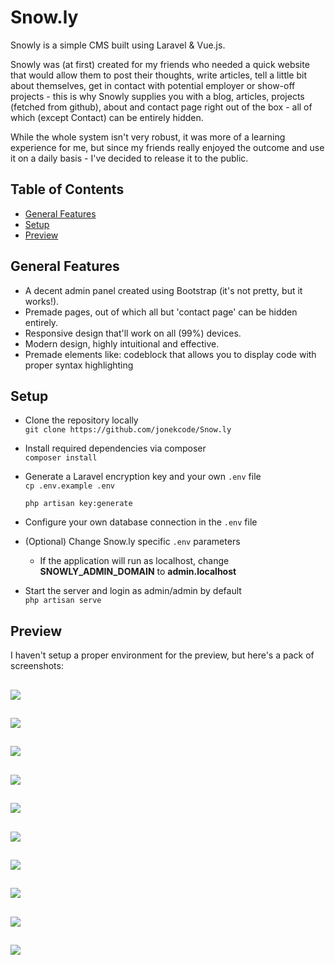 # Snow.ly

Snowly is a simple CMS built using Laravel & Vue.js.

Snowly was (at first) created for my friends who needed a quick website that would allow them to post their thoughts, write articles, tell a little bit about themselves, get in contact with potential employer or show-off projects - this is why Snowly supplies you with a blog, articles, projects (fetched from github), about and contact page right out of the box - all of which (except Contact) can be entirely hidden.

While the whole system isn't very robust, it was more of a learning experience for me, but since my friends really enjoyed the outcome and use it on a daily basis - I've decided to release it to the public.

## Table of Contents

-   [General Features](#general-features)
-   [Setup](#setup)
-   [Preview](#preview)

## General Features

-   A decent admin panel created using Bootstrap (it's not pretty, but it works!).
-   Premade pages, out of which all but 'contact page' can be hidden entirely.
-   Responsive design that'll work on all (99%) devices.
-   Modern design, highly intuitional and effective.
-   Premade elements like: codeblock that allows you to display code with proper syntax highlighting

## Setup

-   Clone the repository locally  
    `git clone https://github.com/jonekcode/Snow.ly`

-   Install required dependencies via composer  
    `composer install`

-   Generate a Laravel encryption key and your own `.env` file  
    `cp .env.example .env`

    `php artisan key:generate`  

-   Configure your own database connection in the `.env` file

-   (Optional) Change Snow.ly specific `.env` parameters

    -   If the application will run as localhost, change **SNOWLY_ADMIN_DOMAIN** to **admin.localhost**

-   Start the server and login as admin/admin by default  
    `php artisan serve`

## Preview

I haven't setup a proper environment for the preview, but here's a pack of screenshots:

## ![](https://i.imgur.com/1ACLfJz.jpg)

## ![](https://i.imgur.com/f2KvpNw.jpg)

## ![](https://i.imgur.com/MZIzZvA.jpg)

## ![](https://i.imgur.com/lBrjkgA.jpg)

## ![](https://i.imgur.com/CeBPmET.jpg)

## ![](https://i.imgur.com/Pr9YKTP.jpg)

## ![](https://i.imgur.com/CuGpUz9.jpg)

## ![](https://i.imgur.com/TeV2ZHX.jpg)

## ![](https://i.imgur.com/Y200TWx.jpg)

## ![](https://i.imgur.com/tIb1oyJ.jpg)
